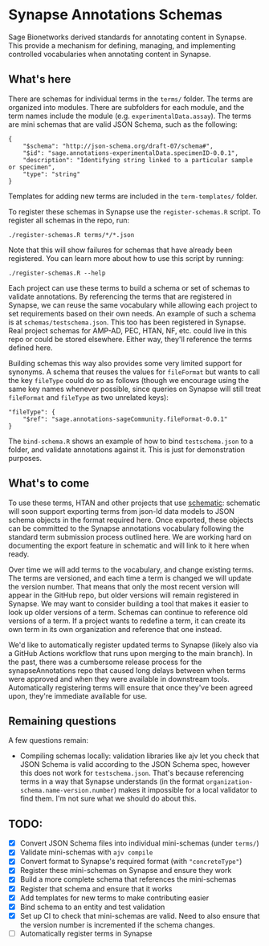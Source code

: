 # Synapse Annotations Schemas

Sage Bionetworks derived standards for annotating content in Synapse. This
provide a mechanism for defining, managing, and implementing controlled
vocabularies when annotating content in Synapse. 

## What's here

There are schemas for individual terms in the `terms/` folder. The terms are
organized into modules. There are subfolders for each module, and the term names
include the module (e.g. `experimentalData.assay`). The terms are mini schemas
that are valid JSON Schema, such as the following:

```
{
    "$schema": "http://json-schema.org/draft-07/schema#",
    "$id": "sage.annotations-experimentalData.specimenID-0.0.1",
    "description": "Identifying string linked to a particular sample or specimen",
    "type": "string"
}
```

Templates for adding new terms are included in the `term-templates/` folder.

To register these schemas in Synapse use the `register-schemas.R` script. To
register all schemas in the repo, run:

```
./register-schemas.R terms/*/*.json
```

Note that this will show failures for schemas that have already been registered.
You can learn more about how to use this script by running:

```
./register-schemas.R --help
```

Each project can use these terms to build a schema or set of schemas to validate
annotations. By referencing the terms that are registered in Synapse, we can
reuse the same vocabulary while allowing each project to set requirements based
on their own needs. An example of such a schema is at `schemas/testschema.json`.
This too has been registered in Synapse. Real project schemas for AMP-AD, PEC,
HTAN, NF, etc. could live in this repo or could be stored elsewhere. Either way,
they'll reference the terms defined here.

Building schemas this way also provides some very limited support for synonyms.
A schema that reuses the values for `fileFormat` but wants to call the key
`fileType` could do so as follows (though we encourage using the same key names
whenever possible, since queries on Synapse will still treat `fileFormat` and
`fileType` as two unrelated keys):

```
"fileType": {
    "$ref": "sage.annotations-sageCommunity.fileFormat-0.0.1"
}
```

The `bind-schema.R` shows an example of how to bind `testschema.json` to a
folder, and validate annotations against it. This is just for demonstration
purposes.

## What's to come

To use these terms, HTAN and other projects that use
[schematic](https://github.com/sage-bionetworks/schematic): schematic will soon 
support exporting terms from json-ld data models to JSON schema objects in the format 
required here. Once exported, these objects can be committed to the Synapse annotations 
vocabulary following the standard term submission process outlined here. 
We are working hard on documenting the export feature in schematic and will link 
to it here when ready.


Over time we will add terms to the vocabulary, and change existing terms. The
terms are versioned, and each time a term is changed we will update the version
number. That means that only the most recent version will appear in the GitHub
repo, but older versions will remain registered in Synapse. We may want to
consider building a tool that makes it easier to look up older versions of a
term. Schemas can continue to reference old versions of a term. If a project
wants to redefine a term, it can create its own term in its own organization and
reference that one instead.

We'd like to automatically register updated terms to Synapse (likely also via a
GitHub Actions workflow that runs upon merging to the main branch). In the past,
there was a cumbersome release process for the synapseAnnotations repo that
caused long delays between when terms were approved and when they were available
in downstream tools. Automatically registering terms will ensure that once
they've been agreed upon, they're immediate available for use.

## Remaining questions

A few questions remain:

- Compiling schemas locally: validation libraries like ajv let you check that
  JSON Schema is valid according to the JSON Schema spec, however this does not
  work for `testschema.json`. That's because referencing terms in a way that
  Synapse understands (in the format `organization-schema.name-version.number`)
  makes it impossible for a local validator to find them. I'm not sure what we
  should do about this.

## TODO:

- [X] Convert JSON Schema files into individual mini-schemas (under `terms/`)
- [X] Validate mini-schemas with `ajv compile`
- [X] Convert format to Synapse's required format (with `"concreteType"`)
- [X] Register these mini-schemas on Synapse and ensure they work
- [X] Build a more complete schema that references the mini-schemas
- [X] Register that schema and ensure that it works
- [X] Add templates for new terms to make contributing easier
- [X] Bind schema to an entity and test validation
- [X] Set up CI to check that mini-schemas are valid. Need to also ensure that
      the version number is incremented if the schema changes.
- [ ] Automatically register terms in Synapse
